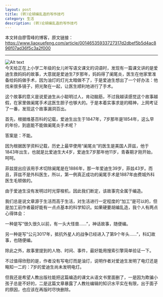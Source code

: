 ```yaml
---
layout: post
title: (转)论胡编乱造的写作技巧
category: 生活
description: (转)论胡编乱造的写作技巧
---
```


本文转自廖雪峰的博客，原文链接：<https://www.liaoxuefeng.com/article/00146535933727317d2dbef5b5d4ac896f07ad36f5c3a2f000>

---
![Alt text](https://raw.githubusercontent.com/achuanya/achuanya.github.io/master/images/2018-10-24-theory-of-means/theory-of-maens.jpeg "编，我看你编......")  
今天给正在上小学二年级的女儿听写语文课文的词语时，发现有一篇课文讲的是爱迪生救妈妈的故事，大意就是爱迪生7岁那年，妈妈得了阑尾炎，医生在他家里准备给妈妈做手术，因为油灯的灯光太暗做不了，于是爱迪生想出了一个好办法：他找来很多镜子，把光聚在一起，让医生顺利地进行了手术。  

这个故事的意义是说爱迪生从小聪明过人，肯动脑筋，不过我越读感觉这个故事越假，在家里做阑尾手术这医生胆子也够大的。于是本着实事求是的精神，上网考证了一番，发现这个故事漏洞百出。  

首先，根据维基百科的记载，爱迪生出生于1847年，7岁那年是1854年，这么早的年份，到底能不能做阑尾炎手术呢？  

答案是：不能。  

因为根据医学资料记载，历史上最早使用“阑尾炎”的医生是美国人菲兹，他于1843年出生，也就是比爱迪生大4岁，爱迪生7岁那年他11岁，青春期才刚开始，呵呵。  

菲兹提出应该用手术切除阑尾是在1886年，那一年爱迪生39岁，菲兹43岁。而且，菲兹不是外科医生，所以，第一例真正成功的阑尾手术是1887年由费城外科医生毛顿做的。  

由于爱迪生没有发明过时光穿梭机，因此我们断定，该故事完全属于编造。  

我们总是说文章源于生活而高于生活，对生活进行一定程度的“加工”是可以的，但是加工前作者最好能有一点点基本的科学知识。如果硬要胡编乱造，我个人有两点心得体会：  

一种是写“很久很久以前，有一头大怪兽……”，神话故事，随便编。  

另一种是写“公元3017年，抵抗外星人的战争已经进入了第9个年头……”，科幻故事，也随便编。  

除此之外，故事里提到的人物、时间、事件，最好能用搜索引擎简单验证一下。  

不过值得欣慰的是，作者没有写电灯而是油灯，说明作者对爱迪生发明了电灯还是略知一二的：7岁的爱迪生尚未发明电灯。  

但我还是希望人教出版社能把这篇编造的课文从语文书里面删了，一是因为欺骗小孩子总是不好的，二是这篇文章暴露了人教社编辑的知识水平实在有限，出于面子的原因，也应该在再版时尽快删除。  
